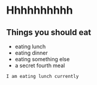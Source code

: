 # Hhhhhhhhhh

## Things you should eat

- eating lunch
- eating dinner
- eating something else
- a secret fourth meal

```javascript
I am eating lunch currently
```